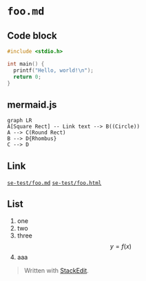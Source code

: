 `foo.md`
===

## Code block

```main.c
#include <stdio.h>

int main() {
  printf("Hello, world!\n");
  return 0;
}
```

## mermaid.js

```mermaid
graph LR
A[Square Rect] -- Link text --> B((Circle))
A --> C(Round Rect)
B --> D{Rhombus}
C --> D
```

## Link

[`se-test/foo.md`](./foo.md)
[`se-test/foo.html`](./foo.html)

## List

1. one
2. two
3. three
$$
y=f(x)
$$
4. aaa


> Written with [StackEdit](https://stackedit.io/).
<!--stackedit_data:
eyJoaXN0b3J5IjpbLTE5OTQwMjA3MTQsLTE4ODk4OTk1ODQsLT
IwMTk5MjUyNjBdfQ==
-->